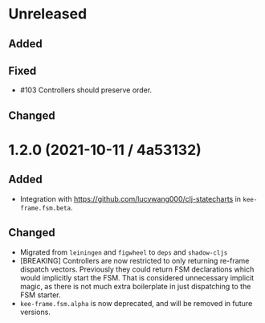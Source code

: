 # Unreleased

## Added

## Fixed
- #103 Controllers should preserve order.

## Changed

# 1.2.0 (2021-10-11 /  4a53132)

## Added
- Integration with https://github.com/lucywang000/clj-statecharts in `kee-frame.fsm.beta`.

## Changed
- Migrated from `leiningen` and `figwheel` to `deps` and `shadow-cljs`
- [BREAKING] Controllers are now restricted to only returning re-frame dispatch
  vectors. Previously they could return FSM declarations which would implicitly start the FSM.
  That is considered unnecessary implicit magic, as there is not much extra boilerplate in just dispatching
  to the FSM starter.
- `kee-frame.fsm.alpha` is now deprecated, and will be removed in future versions.
